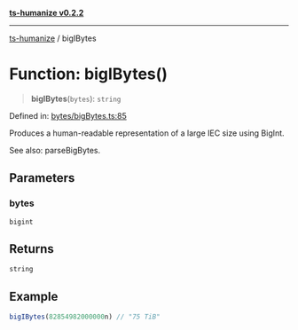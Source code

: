[**ts-humanize v0.2.2**](../README.md)

***

[ts-humanize](../README.md) / bigIBytes

# Function: bigIBytes()

> **bigIBytes**(`bytes`): `string`

Defined in: [bytes/bigBytes.ts:85](https://github.com/Shiv-SB/ts-humanize/blob/e6098dcb907b4be2eadfed4406ac92a00e666b5f/src/bytes/bigBytes.ts#L85)

Produces a human-readable representation of a large IEC size using BigInt.

See also: parseBigBytes.

## Parameters

### bytes

`bigint`

## Returns

`string`

## Example

```ts
bigIBytes(82854982000000n) // "75 TiB"
```

